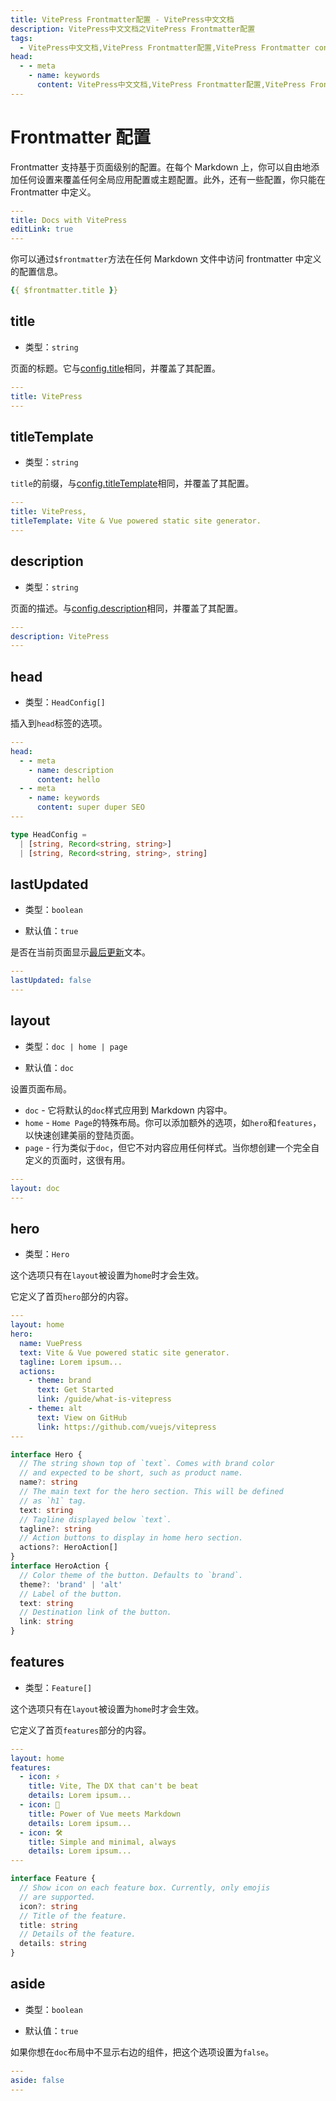 ```yaml
---
title: VitePress Frontmatter配置 - VitePress中文文档
description: VitePress中文文档之VitePress Frontmatter配置
tags: 
  - VitePress中文文档,VitePress Frontmatter配置,VitePress Frontmatter config
head:
  - - meta
    - name: keywords
      content: VitePress中文文档,VitePress Frontmatter配置,VitePress Frontmatter config
---
```


# Frontmatter 配置

Frontmatter 支持基于页面级别的配置。在每个 Markdown 上，你可以自由地添加任何设置来覆盖任何全局应用配置或主题配置。此外，还有一些配置，你只能在 Frontmatter 中定义。

```yaml
---
title: Docs with VitePress
editLink: true
---
```

你可以通过`$frontmatter`方法在任何 Markdown 文件中访问 frontmatter 中定义的配置信息。

```yaml
{{ $frontmatter.title }}
```

## title

- 类型：`string`

页面的标题。它与[config.title](/vitepress-cn/config-app#title)相同，并覆盖了其配置。

```yaml
---
title: VitePress
---
```

## titleTemplate

- 类型：`string`

`title`的前缀，与[config.titleTemplate](/vitepress-cn/config-app#titletemplate)相同，并覆盖了其配置。

```yaml
---
title: VitePress,
titleTemplate: Vite & Vue powered static site generator.
---
```

## description

- 类型：`string`

页面的描述。与[config.description](/vitepress-cn/config-app#description)相同，并覆盖了其配置。

```yaml
---
description: VitePress
---
```

## head

- 类型：`HeadConfig[]`

插入到`head`标签的选项。

```yaml
---
head:
  - - meta
    - name: description
      content: hello
  - - meta
    - name: keywords
      content: super duper SEO
---
```

```ts
type HeadConfig =
  | [string, Record<string, string>]
  | [string, Record<string, string>, string]
```

## lastUpdated

- 类型：`boolean`

- 默认值：`true`

是否在当前页面显示[最后更新](/vitepress-cn/config-app#lastupdated)文本。

```yaml
---
lastUpdated: false
---
```

## layout

- 类型：`doc | home | page`

- 默认值：`doc`

设置页面布局。

- `doc` - 它将默认的`doc`样式应用到 Markdown 内容中。
- `home` - `Home Page`的特殊布局。你可以添加额外的选项，如`hero`和`features`，以快速创建美丽的登陆页面。
- `page` - 行为类似于`doc`，但它不对内容应用任何样式。当你想创建一个完全自定义的页面时，这很有用。


```yaml
---
layout: doc
---
```

## hero

- 类型：`Hero`

这个选项只有在`layout`被设置为`home`时才会生效。

它定义了首页`hero`部分的内容。

```yaml
---
layout: home
hero:
  name: VuePress
  text: Vite & Vue powered static site generator.
  tagline: Lorem ipsum...
  actions:
    - theme: brand
      text: Get Started
      link: /guide/what-is-vitepress
    - theme: alt
      text: View on GitHub
      link: https://github.com/vuejs/vitepress
---
```

```ts
interface Hero {
  // The string shown top of `text`. Comes with brand color
  // and expected to be short, such as product name.
  name?: string
  // The main text for the hero section. This will be defined
  // as `h1` tag.
  text: string
  // Tagline displayed below `text`.
  tagline?: string
  // Action buttons to display in home hero section.
  actions?: HeroAction[]
}
interface HeroAction {
  // Color theme of the button. Defaults to `brand`.
  theme?: 'brand' | 'alt'
  // Label of the button.
  text: string
  // Destination link of the button.
  link: string
}
```


## features

- 类型：`Feature[]`

这个选项只有在`layout`被设置为`home`时才会生效。

它定义了首页`features`部分的内容。

```yaml
---
layout: home
features:
  - icon: ⚡️
    title: Vite, The DX that can't be beat
    details: Lorem ipsum...
  - icon: 🖖
    title: Power of Vue meets Markdown
    details: Lorem ipsum...
  - icon: 🛠️
    title: Simple and minimal, always
    details: Lorem ipsum...
---
```

```ts
interface Feature {
  // Show icon on each feature box. Currently, only emojis
  // are supported.
  icon?: string
  // Title of the feature.
  title: string
  // Details of the feature.
  details: string
}
```

## aside

- 类型：`boolean`

- 默认值：`true`

如果你想在`doc`布局中不显示右边的组件，把这个选项设置为`false`。

```yaml
---
aside: false
---
```

